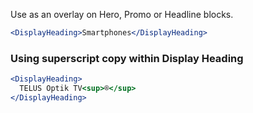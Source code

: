 Use as an overlay on Hero, Promo or Headline blocks.

```jsx
<DisplayHeading>Smartphones</DisplayHeading>
```

### Using superscript copy within Display Heading

```jsx
<DisplayHeading>
  TELUS Optik TV<sup>®</sup>
</DisplayHeading>
```
